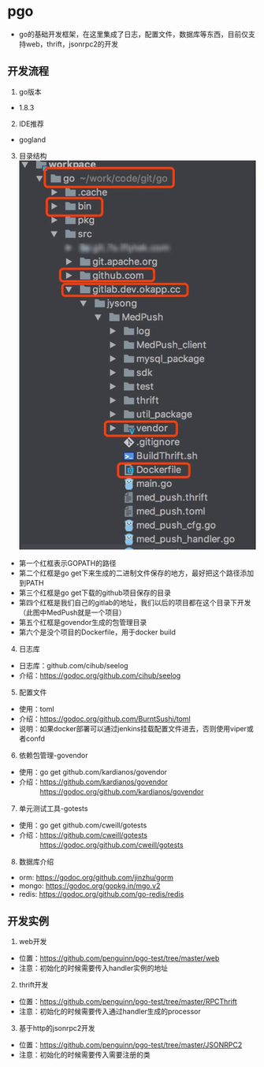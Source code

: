 # pgo #
* go的基础开发框架，在这里集成了日志，配置文件，数据库等东西，目前仅支持web，thrift，jsonrpc2的开发 

## 开发流程 ##
1. go版本
* 1.8.3

2. IDE推荐
* gogland

3. 目录结构<br />
![Alt text](./doc/construction.jpeg "结构图片")
* 第一个红框表示GOPATH的路径
* 第二个红框是go get下来生成的二进制文件保存的地方，最好把这个路径添加到PATH
* 第三个红框是go get下载的github项目保存的目录
* 第四个红框是我们自己的gitlab的地址，我们以后的项目都在这个目录下开发（此图中MedPush就是一个项目）
* 第五个红框是govendor生成的包管理目录
* 第六个是没个项目的Dockerfile，用于docker build

4. 日志库<br />
* 日志库：github.com/cihub/seelog
* 介绍：https://godoc.org/github.com/cihub/seelog

<!-- 如果docker部署可以通过jenkins挂载配置文件进去
否则使用viper或者confd -->
5. 配置文件
* 使用：toml
* 介绍：https://godoc.org/github.com/BurntSushi/toml
* 说明：如果docker部署可以通过jenkins挂载配置文件进去，否则使用viper或者confd

6. 依赖包管理-govendor
* 使用：go get github.com/kardianos/govendor
* 介绍：https://github.com/kardianos/govendor  
　　　https://godoc.org/github.com/kardianos/govendor
     
7. 单元测试工具-gotests
* 使用：go get github.com/cweill/gotests
* 介绍：https://github.com/cweill/gotests  
　　　https://godoc.org/github.com/cweill/gotests

8. 数据库介绍  
* orm:  https://godoc.org/github.com/jinzhu/gorm
* mongo: https://godoc.org/gopkg.in/mgo.v2
* redis: https://godoc.org/github.com/go-redis/redis

## 开发实例 ##
1. web开发  
* 位置：https://github.com/penguinn/pgo-test/tree/master/web
* 注意：初始化的时候需要传入handler实例的地址

2. thrift开发 
* 位置：https://github.com/penguinn/pgo-test/tree/master/RPCThrift  
* 注意：初始化的时候需要传入通过handler生成的processor

3. 基于http的jsonrpc2开发
* 位置：https://github.com/penguinn/pgo-test/tree/master/JSONRPC2
* 注意：初始化的时候需要传入需要注册的类
